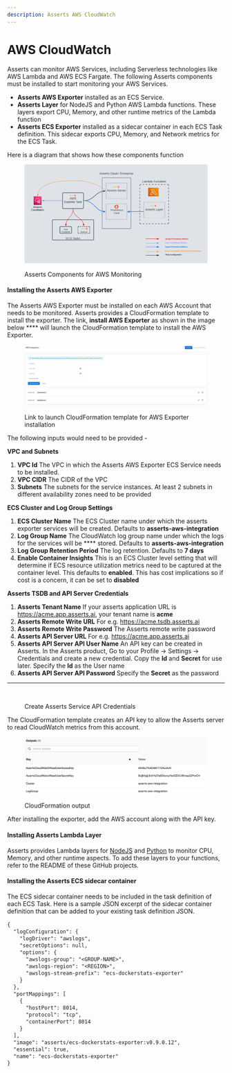 ```yaml
---
description: Asserts AWS CloudWatch
---
```


# AWS CloudWatch

Asserts can monitor AWS Services, including Serverless technologies like AWS Lambda and AWS ECS Fargate. The following Asserts components must be installed to start monitoring your AWS Services.

* **Asserts AWS Exporter** installed as an ECS Service.
* **Asserts Layer** for NodeJS and Python AWS Lambda functions. These layers export CPU,  Memory, and other runtime metrics of the Lambda function
* **Asserts ECS Exporter** installed as a sidecar container in each ECS Task definition. This sidecar exports CPU, Memory, and Network metrics for the ECS Task.

Here is a diagram that shows how these components function

<figure><img src="../../.gitbook/assets/AWS_Monitoring_Architecture_Nicer (1).png" alt=""><figcaption><p>Asserts Components for AWS Monitoring</p></figcaption></figure>

#### Installing the Asserts AWS Exporter

The Asserts AWS Exporter must be installed on each AWS Account that needs to be monitored. Asserts provides a CloudFormation template to install the exporter. The link, **install AWS Exporter** as shown in the image below **** will launch the CloudFormation template to install the AWS Exporter.

<figure><img src="../../.gitbook/assets/image (1) (1) (2).png" alt=""><figcaption><p>Link to launch CloudFormation template for AWS Exporter installation</p></figcaption></figure>



The following inputs would need to be provided -

**VPC and Subnets**

1. **VPC Id** The VPC in which the Asserts AWS Exporter ECS Service needs to be installed.&#x20;
2. **VPC CIDR** The CIDR of the VPC
3. **Subnets** The subnets for the service instances. At least 2 subnets in different availability zones need to be provided

**ECS Cluster and Log Group Settings**

1. **ECS Cluster Name** The ECS Cluster name under which the asserts exporter services will be created. Defaults to **asserts-aws-integration**
2. **Log Group Name** The CloudWatch log group name under which the logs for the services will be **** stored. Defaults to **asserts-aws-integration**
3. **Log Group Retention Period** The log retention. Defaults to **7 days**
4. **Enable Container Insights** This is an ECS Cluster level setting that will determine if ECS resource utilization metrics need to be captured at the container level. This defaults to **enabled**. This has cost implications so if cost is a concern, it can be set to **disabled**

**Asserts TSDB and API Server Credentials**

1. **Asserts Tenant Name** If your asserts application URL is https://acme.app.asserts.ai, your tenant name is **acme**
2. **Asserts Remote Write URL** For e.g. https://acme.tsdb.asserts.ai
3. **Asserts Remote Write Password** The Asserts remote write password
4. **Asserts API Server URL** For e.g. https://acme.app.asserts.ai
5. **Asserts API Server API User Name** An API key can be created in Asserts. In the Asserts product, Go to your Profile -> Settings -> Credentials and create a new credential. Copy the **Id** and **Secret** for use later. Specify the **Id** as the User name
6. **Asserts API Server API Password** Specify the **Secret** as the password

****

<figure><img src="../../.gitbook/assets/Create_Tenant_API_Credentials.gif" alt=""><figcaption><p>Create Asserts Service API Credentials</p></figcaption></figure>

The CloudFormation template creates an API key to allow the Asserts server to read CloudWatch metrics from this account.&#x20;

<figure><img src="../../.gitbook/assets/image (1) (1) (1).png" alt=""><figcaption><p>CloudFormation output</p></figcaption></figure>

After installing the exporter, add the AWS account along with the API key.

#### Installing Asserts Lambda Layer

Asserts provides Lambda layers for [NodeJS](https://github.com/asserts/asserts-aws-lambda-layer-js) and [Python](https://github.com/asserts/aws-lambda-layer-python) to monitor CPU, Memory, and other runtime aspects. To add these layers to your functions, refer to the README of these GitHub projects.

#### Installing the Asserts ECS sidecar container&#x20;

The ECS sidecar container needs to be included in the task definition of each ECS Task. Here is a sample JSON excerpt of the sidecar container definition that can be added to your existing task definition JSON.

```
{
  "logConfiguration": {
    "logDriver": "awslogs",
    "secretOptions": null,
    "options": {
      "awslogs-group": "<GROUP-NAME>",
      "awslogs-region": "<REGION>",
      "awslogs-stream-prefix": "ecs-dockerstats-exporter"
    }
  },
  "portMappings": [
    {
      "hostPort": 8014,
      "protocol": "tcp",
      "containerPort": 8014
    }
  ],
  "image": "asserts/ecs-dockerstats-exporter:v0.9.0.12",
  "essential": true,
  "name": "ecs-dockerstats-exporter"
}
```
